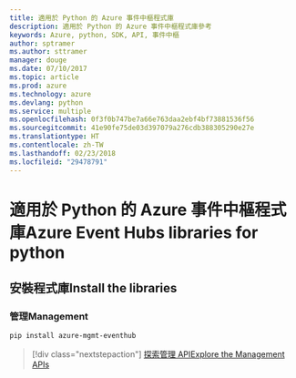 ```yaml
---
title: 適用於 Python 的 Azure 事件中樞程式庫
description: 適用於 Python 的 Azure 事件中樞程式庫參考
keywords: Azure, python, SDK, API, 事件中樞
author: sptramer
ms.author: sttramer
manager: douge
ms.date: 07/10/2017
ms.topic: article
ms.prod: azure
ms.technology: azure
ms.devlang: python
ms.service: multiple
ms.openlocfilehash: 0f3f0b747be7a66e763daa2ebf4bf73881536f56
ms.sourcegitcommit: 41e90fe75de03d397079a276cdb388305290e27e
ms.translationtype: HT
ms.contentlocale: zh-TW
ms.lasthandoff: 02/23/2018
ms.locfileid: "29478791"
---
```

# <a name="azure-event-hubs-libraries-for-python"></a><span data-ttu-id="807f0-104">適用於 Python 的 Azure 事件中樞程式庫</span><span class="sxs-lookup"><span data-stu-id="807f0-104">Azure Event Hubs libraries for python</span></span>

## <a name="install-the-libraries"></a><span data-ttu-id="807f0-105">安裝程式庫</span><span class="sxs-lookup"><span data-stu-id="807f0-105">Install the libraries</span></span>


### <a name="management"></a><span data-ttu-id="807f0-106">管理</span><span class="sxs-lookup"><span data-stu-id="807f0-106">Management</span></span>

```bash
pip install azure-mgmt-eventhub
```
> [!div class="nextstepaction"]
> [<span data-ttu-id="807f0-107">探索管理 API</span><span class="sxs-lookup"><span data-stu-id="807f0-107">Explore the Management APIs</span></span>](/python/api/overview/azure/eventhub/management)